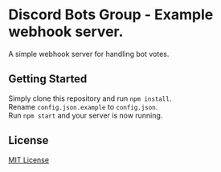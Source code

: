 # Discord Bots Group - Example webhook server.
A simple webhook server for handling bot votes.

## Getting Started
Simply clone this repository and run `npm install`.<br>
Rename `config.json.example` to `config.json`. <br>
Run `npm start` and your server is now running.

## License
[MIT License](https://github.com/discord-bots-group/boilerplate-webhook-server/blob/master/LICENSE)